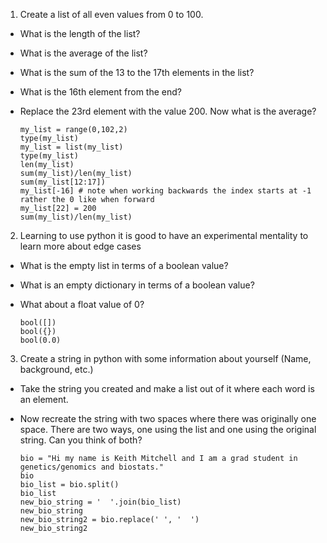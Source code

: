 1. Create a list of all even values from 0 to 100.
- What is the length of the list?
- What is the average of the list?  
- What is the sum of the 13 to the 17th elements in the list?
- What is the 16th element from the end?
- Replace the 23rd element with the value 200. Now what is the average?

    ```
    my_list = range(0,102,2)
    type(my_list)
    my_list = list(my_list)
    type(my_list)
    len(my_list)
    sum(my_list)/len(my_list)
    sum(my_list[12:17])
    my_list[-16] # note when working backwards the index starts at -1 rather the 0 like when forward
    my_list[22] = 200
    sum(my_list)/len(my_list)
    ```

2. Learning to use python it is good to have an experimental mentality to learn more about edge cases
- What is the empty list in terms of a boolean value?
- What is an empty dictionary in terms of a boolean value?
- What about a float value of 0?

    ```
    bool([])
    bool({})
    bool(0.0)
    ```


3. Create a string in python with some information about yourself (Name, background, etc.) 
- Take the string you created and make a list out of it where each word is an element.
- Now recreate the string with two spaces where there was originally one space. There are two ways, one using the list 
and one using the original string. Can you think of both?

    ```
    bio = "Hi my name is Keith Mitchell and I am a grad student in genetics/genomics and biostats."
    bio
    bio_list = bio.split()
    bio_list
    new_bio_string = '  '.join(bio_list)
    new_bio_string
    new_bio_string2 = bio.replace(' ', '  ')
    new_bio_string2
    ```


